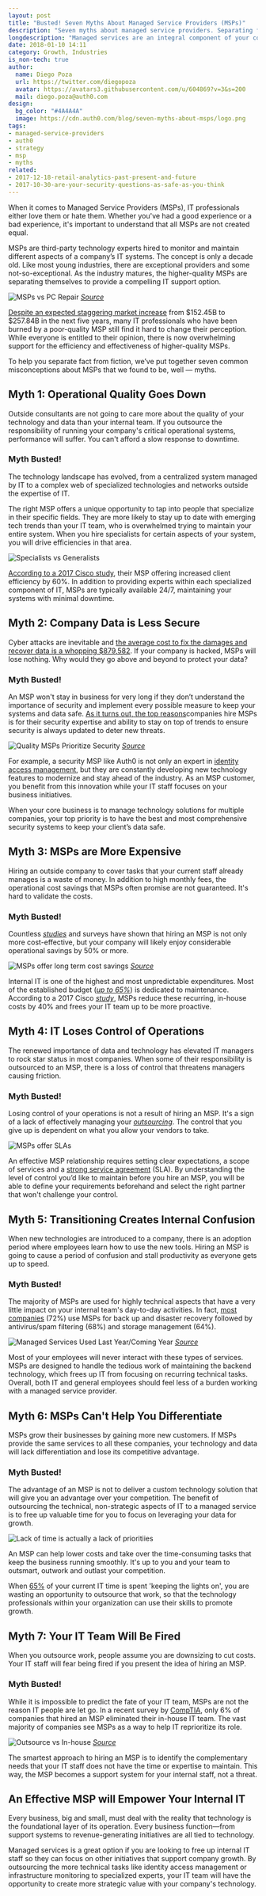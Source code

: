 ```yaml
---
layout: post
title: "Busted! Seven Myths About Managed Service Providers (MSPs)"
description: "Seven myths about managed service providers. Separating facts from fiction to explain the real value of MSPs."
longdescription: "Managed services are an integral component of your company's technology strategy, yet some people continue to have misconceptions that prevent them from taking full advantage. We'll separate fact from fiction to explain the real value of MSPs."
date: 2018-01-10 14:11
category: Growth, Industries
is_non-tech: true
author:
  name: Diego Poza
  url: https://twitter.com/diegopoza
  avatar: https://avatars3.githubusercontent.com/u/604869?v=3&s=200
  mail: diego.poza@auth0.com
design:
  bg_color: "#4A4A4A"
  image: https://cdn.auth0.com/blog/seven-myths-about-msps/logo.png
tags:
- managed-service-providers
- auth0
- strategy
- msp
- myths
related:
- 2017-12-18-retail-analytics-past-present-and-future
- 2017-10-30-are-your-security-questions-as-safe-as-you-think
---
```


When it comes to Managed Service Providers (MSPs), IT professionals either love them or hate them. Whether you've had a good experience or a bad experience, it's important to understand that all MSPs are not created equal.

MSPs are third-party technology experts hired to monitor and maintain different aspects of a company’s IT systems. The concept is only a decade old. Like most young industries, there are exceptional providers and some not-so-exceptional. As the industry matures, the higher-quality MSPs are separating themselves to provide a compelling IT support option.

![MSPs vs PC Repair](
https://cdn.auth0.com/blog/seven-myths-about-msps/msps-vs-in-house.png)
[*Source*](http://zumatech.com/pc-repair-vs-managed-service-provider/)

[Despite an expected staggering market increase](https://www.businesswire.com/news/home/20170913005656/en/Managed-Services-Market-2017---Global-forecast) from $152.45B to $257.84B in the next five years, many IT professionals who have been burned by a poor-quality MSP still find it hard to change their perception. While everyone is entitled to their opinion, there is now overwhelming support for the efficiency and effectiveness of higher-quality MSPs. 

To help you separate fact from fiction, we’ve put together seven common misconceptions about MSPs that we found to be, well — myths.

## Myth 1: Operational Quality Goes Down

Outside consultants are not going to care more about the quality of your technology and data than your internal team. If you outsource the responsibility of running your company's critical operational systems, performance will suffer. You can't afford a slow response to downtime.

### Myth Busted!

The technology landscape has evolved, from a centralized system managed by IT to a complex web of specialized technologies and networks outside the expertise of IT.

The right MSP offers a unique opportunity to tap into people that specialize in their specific fields. They are more likely to stay up to date with emerging tech trends than your IT team, who is overwhelmed trying to maintain your entire system. When you hire specialists for certain aspects of your system, you will drive efficiencies in that area. 

![Specialists vs Generalists](
https://cdn.auth0.com/blog/seven-myths-about-msps/specialists-vs-generalists.jpg)

[According to a 2017 Cisco study](https://www.cisco.com/c/dam/en_us/services/downloads/why-managed-services.pdf), their MSP offering increased client efficiency by 60%. In addition to providing experts within each specialized component of IT, MSPs are typically available 24/7, maintaining your systems with minimal downtime.

## Myth 2: Company Data is Less Secure

Cyber attacks are inevitable and [the average cost to fix the damages and recover data is a whopping $879,582](http://www.techadvisory.org/2017/01/cyber-security-and-managed-services/). If your company is hacked, MSPs will lose nothing. Why would they go above and beyond to protect your data?

### Myth Busted!

An MSP won't stay in business for very long if they don’t understand the importance of security and implement every possible measure to keep your systems and data safe. [As it turns out, the top reasons](https://blogs.technet.microsoft.com/hosting/2017/03/22/cloud-hosting-survey/)companies hire MSPs is for their security expertise and ability to stay on top of trends to ensure security is always updated to deter new threats. 

![Quality MSPs Prioritize Security](https://cdn.auth0.com/blog/seven-myths-about-msps/msps-prioritize-security.png)
[*Source*](http://www.yellowspring.co.uk/admin/resources/managed-services-circle-w640.png)

For example, a security MSP like Auth0 is not only an expert in [identity access management](https://auth0.com/blog/5-reasons-your-company-needs-identity-and-access-management/), but they are constantly developing new technology features to modernize and stay ahead of the industry. As an MSP customer, you benefit from this innovation while your IT staff focuses on your business initiatives.

When your core business is to manage technology solutions for multiple companies, your top priority is to have the best and most comprehensive security systems to keep your client’s data safe.

## Myth 3: MSPs are More Expensive

Hiring an outside company to cover tasks that your current staff already manages is a waste of money. In addition to high monthly fees, the operational cost savings that MSPs often promise are not guaranteed. It's hard to validate the costs.

### Myth Busted!

Countless [*studies*](https://www.webroot.com/shared/pdf/wp-transitioning_to_managed_services.pdf) and surveys have shown that hiring an MSP is not only more cost-effective, but your company will likely enjoy considerable operational savings by 50% or more.

![MSPs offer long term cost savings](https://cdn.auth0.com/blog/seven-myths-about-msps/msps-offer-longterm-savings.png)
[*Source*](http://www.catapultsystems.com/services/managed-services/)

Internal IT is one of the highest and most unpredictable expenditures. Most of the established budget ([*up to 65%*](https://www.cisco.com/c/dam/en_us/services/downloads/why-managed-services.pdf)) is dedicated to maintenance. According to a 2017 Cisco [*study*](https://www.cisco.com/c/dam/en_us/services/downloads/why-managed-services.pdf), MSPs reduce these recurring, in-house costs by 40% and frees your IT team up to be more proactive.

## Myth 4: IT Loses Control of Operations

The renewed importance of data and technology has elevated IT managers to rock star status in most companies. When some of their responsibility is outsourced to an MSP, there is a loss of control that threatens managers causing friction.

### Myth Busted!

Losing control of your operations is not a result of hiring an MSP. It's a sign of a lack of effectively managing your [*outsourcing*](http://www.rethinkstaffing.com/smart-staffing-solutions/dont-lose-control-over-outsourcing-actively-managed-services). The control that you give up is dependent on what you allow your vendors to take.

![MSPs offer SLAs](https://cdn.auth0.com/blog/seven-myths-about-msps/msps-offer-slas.jpg)

An effective MSP relationship requires setting clear expectations, a scope of services and a [strong service agreement](https://www.continuum.net/europe/blog/5-ways-to-strengthen-your-service-level-agreement-sla) (SLA). By understanding the level of control you’d like to maintain before you hire an MSP, you will be able to define your requirements beforehand and select the right partner that won't challenge your control.

## Myth 5: Transitioning Creates Internal Confusion

When new technologies are introduced to a company, there is an adoption period where employees learn how to use the new tools. Hiring an MSP is going to cause a period of confusion and stall productivity as everyone gets up to speed.

### Myth Busted!

The majority of MSPs are used for highly technical aspects that have a very little impact on your internal team's day-to-day activities. In fact, [most companies](https://www.csoonline.com/article/2934493/infosec-staffing/top-five-reasons-companies-are-avoiding-managed-services.html) (72%) use MSPs for back up and disaster recovery followed by antivirus/spam filtering (68%) and storage management (64%). 

![Managed Services Used Last Year/Coming Year](https://cdn.auth0.com/blog/seven-myths-about-msps/msps-last-year-vs-this-year.png)
[*Source*](https://blogs.technet.microsoft.com/hosting/2017/03/22/cloud-hosting-survey/)

Most of your employees will never interact with these types of services. MSPs are designed to handle the tedious work of maintaining the backend technology, which frees up IT from focusing on recurring technical tasks. Overall, both IT and general employees should feel less of a burden working with a managed service provider.

## Myth 6: MSPs Can't Help You Differentiate

MSPs grow their businesses by gaining more new customers. If MSPs provide the same services to all these companies, your technology and data will lack differentiation and lose its competitive advantage.

### Myth Busted!

The advantage of an MSP is not to deliver a custom technology solution that will give you an advantage over your competition. The benefit of outsourcing the technical, non-strategic aspects of IT to a managed service is to free up valuable time for you to focus on leveraging your data for growth.

![Lack of time is actually a lack of prioritiies](https://cdn.auth0.com/blog/seven-myths-about-msps/lack-of-time-is-actually-lack-of-priorities.png)

An MSP can help lower costs and take over the time-consuming tasks that keep the business running smoothly. It's up to you and your team to outsmart, outwork and outlast your competition.

When [65%](https://www.cisco.com/c/dam/en_us/services/downloads/why-managed-services.pdf) of your current IT time is spent 'keeping the lights on', you are wasting an opportunity to outsource that work, so that the technology professionals within your organization can use their skills to promote growth.

## Myth 7: Your IT Team Will Be Fired

When you outsource work, people assume you are downsizing to cut costs. Your IT staff will fear being fired if you present the idea of hiring an MSP.

### Myth Busted!

While it is impossible to predict the fate of your IT team, MSPs are not the reason IT people are let go. In a recent survey by [CompTIA](https://www.comptia.org/resources/2016-managed-services-buying-guide), only 6% of companies that hired an MSP eliminated their in-house IT team. The vast majority of companies see MSPs as a way to help IT reprioritize its role.

![Outsource vs In-house](https://cdn.auth0.com/blog/seven-myths-about-msps/outsource-vs-inhouse.png)
[*Source*](http://thelinkmarketing.ie/digital-marketing-outsource-v-inhouse-marketing/)

The smartest approach to hiring an MSP is to identify the complementary needs that your IT staff does not have the time or expertise to maintain. This way, the MSP becomes a support system for your internal staff, not a threat.

## An Effective MSP will Empower Your Internal IT

Every business, big and small, must deal with the reality that technology is the foundational layer of its operation. Every business function—from support systems to revenue-generating initiatives are all tied to technology. 

Managed services is a great option if you are looking to free up internal IT staff so they can focus on other initiatives that support company growth. By outsourcing the more technical tasks like identity access management or infrastructure monitoring to specialized experts, your IT team will have the opportunity to create more strategic value with your company's technology.
